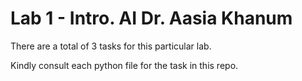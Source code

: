 # Lab 1 -  Intro. AI Dr. Aasia Khanum


There are a total of 3 tasks for this particular lab.

Kindly consult each python file for the task in this repo.


